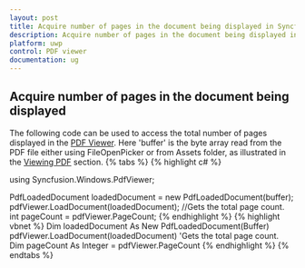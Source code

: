 ```yaml
---
layout: post
title: Acquire number of pages in the document being displayed in Syncfusion Essential UWP PDF viewer.
description: Acquire number of pages in the document being displayed in Syncfusion Essential UWP PDF viewer.
platform: uwp
control: PDF viewer
documentation: ug
---
```


## Acquire number of pages in the document being displayed
The following code can be used to access the total number of pages displayed in the [PDF Viewer](https://help.syncfusion.com/cr/uwp/Syncfusion.Windows.PdfViewer.SfPdfViewerControl.html). Here 'buffer' is the byte array read from the PDF file either using FileOpenPicker or from Assets folder, as illustrated in the [Viewing PDF](https://help.syncfusion.com/uwp/sfpdfviewer/concepts-and-features/viewing-pdf) section.
{% tabs %}
{% highlight c# %}

using Syncfusion.Windows.PdfViewer;

PdfLoadedDocument loadedDocument = new PdfLoadedDocument(buffer);
pdfViewer.LoadDocument(loadedDocument);
//Gets the total page count. 
int pageCount = pdfViewer.PageCount;
{% endhighlight %}
{% highlight vbnet %}
Dim loadedDocument As New PdfLoadedDocument(Buffer)
pdfViewer.LoadDocument(loadedDocument)
'Gets the total page count. 
Dim pageCount As Integer = pdfViewer.PageCount
{% endhighlight %}
{% endtabs %}